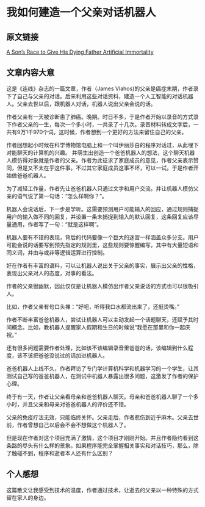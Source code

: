 # 我如何建造一个父亲对话机器人

## 原文链接

[A Son’s Race to Give His Dying Father Artificial Immortality](https://www.wired.com/story/a-sons-race-to-give-his-dying-father-artificial-immortality/)

## 文章内容大意

这是《连线》杂志的一篇文章，作者（James Vlahos)的父亲是癌症末期，作者录下了自己与父亲的对话。后来利用这些对话资料，建造一个人工智能的对话机器人。父亲去世以后，跟机器人对话，机器人说出父亲会说的话。

作者父亲有一天被诊断患了肺癌。晚期。时日不多，于是作者开始以录音的方式录下作者父亲的一生，每次一个多小时，一共录了十几次。录音材料转成文字后，一共有9万1千970个词。这时候，作者想到一个更好的方法来留住自己的父亲。

作者回想起小时候在科学博物馆电脑上和一个叫伊丽莎白的程序对话过，从此埋下对能聊天的计算机的兴趣。 并萌生出创造一个爸爸机器人的想法，这个聊天机器人模仿得对象就是作者的父亲。作者为此征求了家庭成员的意见，作者父亲表示赞同，但是又不太在乎这件事。不过其它家庭成员这事不坏，可以一试。于是作者开始做爸爸机器人。

为了减轻工作量，作者先让爸爸机器人只通过文字和用户交流。并让机器人模仿父亲的语气说了第一句话：“怎么样啊你？”。

机器人会说话后，下一步是学听。这需要预测用户可能输入的回应，通过规则捕捉用户的输入做不同的回复，并设置一条未捕捉到输入的默认回复，这条回复应该尽量通用，作者写了一句：“就是这样啊”。

机器人要有不错的表现，背后的代码要像一个巨大的迷宫一样涵盖众多分支。用户可能会说的话要写到预先指定的规则里，这些规则要惊醒编写，其中有大量短语和同义词，并由与或非等逻辑运算进行控制。

好在作者有丰富的语料，可以让机器人说出关于父亲的事实，展示出父亲的性格，表现出父亲对人的态度，对事的看法。

作者的父亲很幽默，因此仅仅是让机器人模仿出作者父亲说话的方式也可以很吸引人。

比如，作者父亲有句口头禅：“好吧，听得我口水都流出来了，还挺烫嘴。”

作者不断丰富爸爸机器人，尝试让机器人可以主动发起一个话题聊天，还赋予其时间概念。比如，教机器人提醒家人假期和生日的时候说“我愿在那里和你一起庆祝。”

还有很多问题需要作者处理，比如该不该编辑录音里爸爸的话，该编辑到什么程度，该不该把爸爸没说过的话加进机器人。

爸爸机器人上线不久，作者拜访了专门学计算机科学和机器学习的一个学生，让其测试自己写的爸爸机器人，在测试中机器人暴露出很多问题，这激发了作者的保护心理。

终于有一天，作者让父亲看母亲和爸爸机器人聊天。母亲和爸爸机器人聊了一个多小时，并且父亲和母亲对爸爸机器人的评价还不错。

父亲的免疫疗法无效，只能临终关怀。父亲走后，作者悲伤到近乎麻木。父亲去世前，作者曾想自己以后会不会不想做这个机器人了。

但是现在作者对这个项目充满了激情，这个项目才刚刚开始。并且作者隐约看到这条路的尽头有什么样的景象。如果程序能完全掌握相关事实和对话技巧，那么，除了触碰不到，程序和逝者本人还有什么区别？

## 个人感想

这篇散文让我感受到技术的温度，作者通过技术，让逝去的父亲以一种特殊的方式留在家人的身边。

